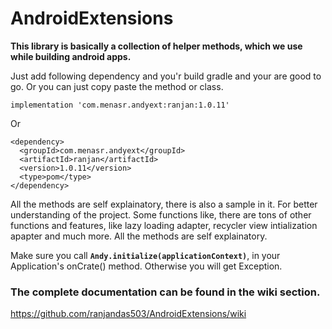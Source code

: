 # AndroidExtensions

<b>This library is basically a collection of helper methods, which we use while building android apps.</b>


Just add following dependency and you'r build gradle and your are good to go. Or you can just copy paste the method or class.
```
implementation 'com.menasr.andyext:ranjan:1.0.11'
```
Or
```
<dependency>
  <groupId>com.menasr.andyext</groupId>
  <artifactId>ranjan</artifactId>
  <version>1.0.11</version>
  <type>pom</type>
</dependency>
```

All the methods are self explainatory, there is also a sample in it. For better understanding of the project. Some functions like,
there are tons of other functions and features, like lazy loading adapter, recycler view intialization apapter and much more. All the methods are self explainatory.

Make sure you call **```Andy.initialize(applicationContext)```**, in your Application's onCrate() method. Otherwise you will get Exception.  


### The complete documentation can be found in the wiki section.
https://github.com/ranjandas503/AndroidExtensions/wiki
